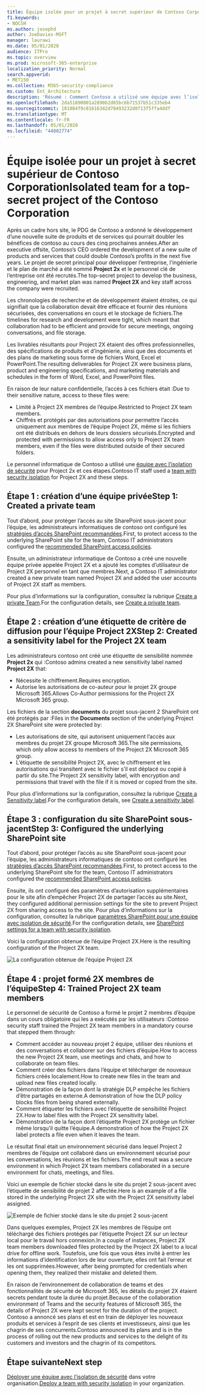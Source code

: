 ```yaml
---
title: Équipe isolée pour un projet à secret supérieur de Contoso Corporation
f1.keywords:
- NOCSH
ms.author: josephd
author: JoeDavies-MSFT
manager: laurawi
ms.date: 05/01/2020
audience: ITPro
ms.topic: overview
ms.prod: microsoft-365-enterprise
localization_priority: Normal
search.appverid:
- MET150
ms.collection: M365-security-compliance
ms.custom: Ent_Architecture
description: 'Résumé : Comment Contoso a utilisé une équipe avec l’isolation de sécurité pour un projet à secret principal afin de développer une nouvelle suite de produits et de services.'
ms.openlocfilehash: 2da51890001a2890b2d65bc6b71537b51c335eb4
ms.sourcegitcommit: 101084f9c81616342d78493232d8f13f5ffa4ddf
ms.translationtype: MT
ms.contentlocale: fr-FR
ms.lasthandoff: 05/01/2020
ms.locfileid: "44002774"
---
```

# <a name="isolated-team-for-a-top-secret-project-of-the-contoso-corporation"></a><span data-ttu-id="763a1-103">Équipe isolée pour un projet à secret supérieur de Contoso Corporation</span><span class="sxs-lookup"><span data-stu-id="763a1-103">Isolated team for a top-secret project of the Contoso Corporation</span></span>

<span data-ttu-id="763a1-104">Après un cadre hors site, le PDG de Contoso a ordonné le développement d’une nouvelle suite de produits et de services qui pourrait doubler les bénéfices de contoso au cours des cinq prochaines années.</span><span class="sxs-lookup"><span data-stu-id="763a1-104">After an executive offsite, Contoso’s CEO ordered the development of a new suite of products and services that could double Contoso’s profits in the next five years.</span></span> <span data-ttu-id="763a1-105">Le projet de secret principal pour développer l’entreprise, l’ingénierie et le plan de marché a été nommé **Project 2x** et le personnel clé de l’entreprise ont été recrutés.</span><span class="sxs-lookup"><span data-stu-id="763a1-105">The top-secret project to develop the business, engineering, and market plan was named **Project 2X** and key staff across the company were recruited.</span></span> 

<span data-ttu-id="763a1-106">Les chronologies de recherche et de développement étaient étroites, ce qui signifiait que la collaboration devait être efficace et fournir des réunions sécurisées, des conversations en cours et le stockage de fichiers.</span><span class="sxs-lookup"><span data-stu-id="763a1-106">The timelines for research and development were tight, which meant that collaboration had to be efficient and provide for secure meetings, ongoing conversations, and file storage.</span></span>

<span data-ttu-id="763a1-107">Les livrables résultants pour Project 2X étaient des offres professionnelles, des spécifications de produits et d’ingénierie, ainsi que des documents et des plans de marketing sous forme de fichiers Word, Excel et PowerPoint.</span><span class="sxs-lookup"><span data-stu-id="763a1-107">The resulting deliverables for Project 2X were business plans, product and engineering specifications, and marketing materials and schedules in the form of Word, Excel, and PowerPoint files.</span></span> 

<span data-ttu-id="763a1-108">En raison de leur nature confidentielle, l’accès à ces fichiers était :</span><span class="sxs-lookup"><span data-stu-id="763a1-108">Due to their sensitive nature, access to these files were:</span></span>

- <span data-ttu-id="763a1-109">Limité à Project 2X membres de l’équipe.</span><span class="sxs-lookup"><span data-stu-id="763a1-109">Restricted to Project 2X team members.</span></span>
- <span data-ttu-id="763a1-110">Chiffrés et protégés par des autorisations pour permettre l’accès uniquement aux membres de l’équipe Project 2X, même si les fichiers ont été distribués en dehors de leurs dossiers sécurisés.</span><span class="sxs-lookup"><span data-stu-id="763a1-110">Encrypted and protected with permissions to allow access only to Project 2X team members, even if the files were distributed outside of their secured folders.</span></span>

<span data-ttu-id="763a1-111">Le personnel informatique de Contoso a utilisé une [équipe avec l’isolation de sécurité](secure-teams-security-isolation.md) pour Project 2x et ces étapes.</span><span class="sxs-lookup"><span data-stu-id="763a1-111">Contoso IT staff used a [team with security isolation](secure-teams-security-isolation.md) for Project 2X and these steps.</span></span>

## <a name="step-1-created-a-private-team"></a><span data-ttu-id="763a1-112">Étape 1 : création d’une équipe privée</span><span class="sxs-lookup"><span data-stu-id="763a1-112">Step 1: Created a private team</span></span>

<span data-ttu-id="763a1-113">Tout d’abord, pour protéger l’accès au site SharePoint sous-jacent pour l’équipe, les administrateurs informatiques de contoso ont configuré les [stratégies d’accès SharePoint recommandées](../enterprise/sharepoint-file-access-policies.md).</span><span class="sxs-lookup"><span data-stu-id="763a1-113">First, to protect access to the underlying SharePoint site for the team, Contoso IT administrators configured the [recommended SharePoint access policies](../enterprise/sharepoint-file-access-policies.md).</span></span>

<span data-ttu-id="763a1-114">Ensuite, un administrateur informatique de Contoso a créé une nouvelle équipe privée appelée Project 2X et a ajouté les comptes d’utilisateur de Project 2X personnel en tant que membres.</span><span class="sxs-lookup"><span data-stu-id="763a1-114">Next, a Contoso IT administrator created a new private team named Project 2X and added the user accounts of Project 2X staff as members.</span></span>

<span data-ttu-id="763a1-115">Pour plus d’informations sur la configuration, consultez la rubrique [Create a private Team](secure-teams-security-isolation.md#create-a-private-team).</span><span class="sxs-lookup"><span data-stu-id="763a1-115">For the configuration details, see [Create a private team](secure-teams-security-isolation.md#create-a-private-team).</span></span>

## <a name="step-2-created-a-sensitivity-label-for-the-project-2x-team"></a><span data-ttu-id="763a1-116">Étape 2 : création d’une étiquette de critère de diffusion pour l’équipe Project 2X</span><span class="sxs-lookup"><span data-stu-id="763a1-116">Step 2: Created a sensitivity label for the Project 2X team</span></span>

<span data-ttu-id="763a1-117">Les administrateurs contoso ont créé une étiquette de sensibilité nommée **Project 2x** qui :</span><span class="sxs-lookup"><span data-stu-id="763a1-117">Contoso admins created a new sensitivity label named **Project 2X** that:</span></span>

- <span data-ttu-id="763a1-118">Nécessite le chiffrement.</span><span class="sxs-lookup"><span data-stu-id="763a1-118">Requires encryption.</span></span>
- <span data-ttu-id="763a1-119">Autorise les autorisations de co-auteur pour le projet 2X groupe Microsoft 365.</span><span class="sxs-lookup"><span data-stu-id="763a1-119">Allows Co-Author permissions for the Project 2X Microsoft 365 group.</span></span>

<span data-ttu-id="763a1-120">Les fichiers de la section **documents** du projet sous-jacent 2 SharePoint ont été protégés par :</span><span class="sxs-lookup"><span data-stu-id="763a1-120">Files in the **Documents** section of the underlying Project 2X SharePoint site were protected by:</span></span>

- <span data-ttu-id="763a1-121">Les autorisations de site, qui autorisent uniquement l’accès aux membres du projet 2X groupe Microsoft 365.</span><span class="sxs-lookup"><span data-stu-id="763a1-121">The site permissions, which only allow access to members of the Project 2X Microsoft 365 group.</span></span>
- <span data-ttu-id="763a1-122">L’étiquette de sensibilité Project 2X, avec le chiffrement et les autorisations qui transitent avec le fichier s’il est déplacé ou copié à partir du site.</span><span class="sxs-lookup"><span data-stu-id="763a1-122">The Project 2X sensitivity label, with encryption and permissions that travel with the file if it is moved or copied from the site.</span></span>

<span data-ttu-id="763a1-123">Pour plus d’informations sur la configuration, consultez la rubrique [Create a Sensitivity label](secure-teams-security-isolation.md#create-a-sensitivity-label).</span><span class="sxs-lookup"><span data-stu-id="763a1-123">For the configuration details, see [Create a sensitivity label](secure-teams-security-isolation.md#create-a-sensitivity-label).</span></span>

## <a name="step-3-configured-the-underlying-sharepoint-site"></a><span data-ttu-id="763a1-124">Étape 3 : configuration du site SharePoint sous-jacent</span><span class="sxs-lookup"><span data-stu-id="763a1-124">Step 3: Configured the underlying SharePoint site</span></span>

<span data-ttu-id="763a1-125">Tout d’abord, pour protéger l’accès au site SharePoint sous-jacent pour l’équipe, les administrateurs informatiques de contoso ont configuré les [stratégies d’accès SharePoint recommandées](../enterprise/sharepoint-file-access-policies.md).</span><span class="sxs-lookup"><span data-stu-id="763a1-125">First, to protect access to the underlying SharePoint site for the team, Contoso IT administrators configured the [recommended SharePoint access policies](../enterprise/sharepoint-file-access-policies.md).</span></span>

<span data-ttu-id="763a1-126">Ensuite, ils ont configuré des paramètres d’autorisation supplémentaires pour le site afin d’empêcher Project 2X de partager l’accès au site.</span><span class="sxs-lookup"><span data-stu-id="763a1-126">Next, they configured additional permission settings for the site to prevent Project 2X from sharing access to the site.</span></span> <span data-ttu-id="763a1-127">Pour plus d’informations sur la configuration, consultez la rubrique [paramètres SharePoint pour une équipe avec isolation de sécurité](secure-teams-security-isolation.md#sharepoint-settings).</span><span class="sxs-lookup"><span data-stu-id="763a1-127">For the configuration details, see [SharePoint settings for a team with security isolation](secure-teams-security-isolation.md#sharepoint-settings).</span></span>

<span data-ttu-id="763a1-128">Voici la configuration obtenue de l’équipe Project 2X.</span><span class="sxs-lookup"><span data-stu-id="763a1-128">Here is the resulting configuration of the Project 2X team.</span></span>

![La configuration obtenue de l’équipe Project 2X](../media/contoso-team-for-top-secret-project/contoso-team-for-top-secret-project.png)

 ## <a name="step-4-trained-project-2x-team-members"></a><span data-ttu-id="763a1-130">Étape 4 : projet formé 2X membres de l’équipe</span><span class="sxs-lookup"><span data-stu-id="763a1-130">Step 4: Trained Project 2X team members</span></span>

<span data-ttu-id="763a1-131">Le personnel de sécurité de Contoso a formé le projet 2 membres d’équipe dans un cours obligatoire qui les a exécutés par les utilisateurs :</span><span class="sxs-lookup"><span data-stu-id="763a1-131">Contoso security staff trained the Project 2X team members in a mandatory course that stepped them through:</span></span>

- <span data-ttu-id="763a1-132">Comment accéder au nouveau projet 2 équipe, utiliser des réunions et des conversations et collaborer sur des fichiers d’équipe.</span><span class="sxs-lookup"><span data-stu-id="763a1-132">How to access the new Project 2X team, use meetings and chats, and how to collaborate on team files.</span></span>
- <span data-ttu-id="763a1-133">Comment créer des fichiers dans l’équipe et télécharger de nouveaux fichiers créés localement.</span><span class="sxs-lookup"><span data-stu-id="763a1-133">How to create new files in the team and upload new files created locally.</span></span>
- <span data-ttu-id="763a1-134">Démonstration de la façon dont la stratégie DLP empêche les fichiers d’être partagés en externe.</span><span class="sxs-lookup"><span data-stu-id="763a1-134">A demonstration of how the DLP policy blocks files from being shared externally.</span></span>
- <span data-ttu-id="763a1-135">Comment étiqueter les fichiers avec l’étiquette de sensibilité Project 2X.</span><span class="sxs-lookup"><span data-stu-id="763a1-135">How to label files with the Project 2X sensitivity label.</span></span>
- <span data-ttu-id="763a1-136">Démonstration de la façon dont l’étiquette Project 2X protège un fichier même lorsqu’il quitte l’équipe.</span><span class="sxs-lookup"><span data-stu-id="763a1-136">A demonstration of how the Project 2X  label protects a file even when it leaves the team.</span></span>

<span data-ttu-id="763a1-137">Le résultat final était un environnement sécurisé dans lequel Project 2 membres de l’équipe ont collaboré dans un environnement sécurisé pour les conversations, les réunions et les fichiers.</span><span class="sxs-lookup"><span data-stu-id="763a1-137">The end result was a secure environment in which Project 2X team members collaborated in a secure environment for chats, meetings, and files.</span></span>

<span data-ttu-id="763a1-138">Voici un exemple de fichier stocké dans le site du projet 2 sous-jacent avec l’étiquette de sensibilité de projet 2 affectée.</span><span class="sxs-lookup"><span data-stu-id="763a1-138">Here is an example of a file stored in the underlying Project 2X site with the Project 2X sensitivity label assigned.</span></span>

![Exemple de fichier stocké dans le site du projet 2 sous-jacent](../media/contoso-team-for-top-secret-project/contoso-team-for-top-secret-project-example.png)

<span data-ttu-id="763a1-140">Dans quelques exemples, Project 2X les membres de l’équipe ont téléchargé des fichiers protégés par l’étiquette Project 2X sur un lecteur local pour le travail hors connexion.</span><span class="sxs-lookup"><span data-stu-id="763a1-140">In a couple of instances, Project 2X team members downloaded files protected by the Project 2X label to a local drive for offline work.</span></span> <span data-ttu-id="763a1-141">Toutefois, une fois que vous êtes invité à entrer les informations d’identification lors de leur ouverture, elles ont fait l’erreur et les ont supprimées.</span><span class="sxs-lookup"><span data-stu-id="763a1-141">However, after being prompted for credentials when opening them, they realized their mistake and deleted them.</span></span>

<span data-ttu-id="763a1-142">En raison de l’environnement de collaboration de teams et des fonctionnalités de sécurité de Microsoft 365, les détails du projet 2X étaient secrets pendant toute la durée du projet.</span><span class="sxs-lookup"><span data-stu-id="763a1-142">Because of the collaboration environment of Teams and the security features of Microsoft 365, the details of Project 2X were kept secret for the duration of the project.</span></span> <span data-ttu-id="763a1-143">Contoso a annoncé ses plans et est en train de déployer les nouveaux produits et services à l’esprit de ses clients et investisseurs, ainsi que les chagrin de ses concurrents.</span><span class="sxs-lookup"><span data-stu-id="763a1-143">Contoso announced its plans and is in the process of rolling out the new products and services to the delight of its customers and investors and the chagrin of its competitors.</span></span>

## <a name="next-step"></a><span data-ttu-id="763a1-144">Étape suivante</span><span class="sxs-lookup"><span data-stu-id="763a1-144">Next step</span></span>

<span data-ttu-id="763a1-145">[Déployer une équipe avec l’isolation de sécurité](secure-teams-security-isolation.md) dans votre organisation.</span><span class="sxs-lookup"><span data-stu-id="763a1-145">[Deploy a team with security isolation](secure-teams-security-isolation.md) in your organization.</span></span>

